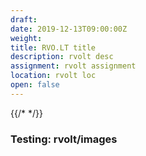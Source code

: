 ```yaml
---
draft: 
date: 2019-12-13T09:00:00Z
weight: 
title: RVO.LT title
description: rvolt desc
assignment: rvolt assignment
location: rvolt loc
open: false
---
```

{{/* <flickity src="3si/images/3si-sales.jpg" title="3Si marketing content" selectCell="flkty.selectCell( value, isWrapped, isInstant )" > */}}

### Testing: rvolt/images

<!-- 13 Dec 19 09:00 GMT -->

<!-- Generated: `hugo new default_date.md` -->
<!--
---
title: "Default_date"
date: 2020-03-04T15:54:51Z
draft: 
---
-->
